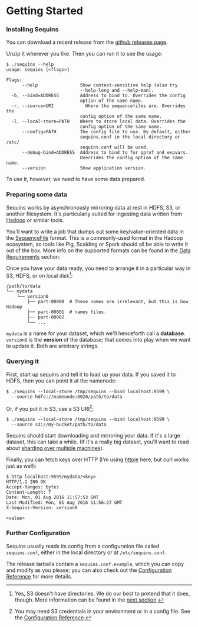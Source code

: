 # Getting Started

### Installing Sequins

You can download a recent release from the [github releases page][releases].

Unzip it wherever you like. Then you can run it to see the usage:

    $ ./sequins --help
    usage: sequins [<flags>]

    Flags:
          --help                Show context-sensitive help (also try
                                --help-long and --help-man).
      -b, --bind=ADDRESS        Address to bind to. Overrides the config
                                option of the same name.
      -r, --source=URI            Where the sequencefiles are. Overrides the
                                config option of the same name.
      -l, --local-store=PATH    Where to store local data. Overrides the
                                config option of the same name.
          --config=PATH         The config file to use. By default, either
                                sequins.conf in the local directory or /etc/
                                sequins.conf will be used.
          --debug-bind=ADDRESS  Address to bind to for pprof and expvars.
                                Overrides the config option of the same name.
          --version             Show application version.

To use it, however, we need to have some data prepared.

### Preparing some data

Sequins works by asynchronously mirroring data at rest in HDFS, S3, or another
filesystem. It's particularly suited for ingesting data written from
[Hadoop][hadoop] or similar tools.

You'll want to write a job that dumps out some key/value-oriented data in the
[SequenceFile][sequencefile] format. This is a commonly-used format in the
Hadoop ecosystem, so tools like Pig, Scalding or Spark should all be able to
write it out of the box. More info on the supported formats can be found in the
[Data Requirements](1-2-data-requirements/README.md) section.

Once you have your data ready, you need to arrange it in a particular way in
S3, HDFS, or on local disk[^1]:

    /path/to/data
    └── mydata
        └── version0
            ├── part-00000  # These names are irrelevant, but this is how Hadoop
            ├── part-00001  # names files.
            ├── part-00002
            └── ...

`mydata` is a name for your dataset, which we'll henceforth call a **database**.
`version0` is the **version** of the database; that comes into play when we want to
update it. Both are arbitrary strings.

[^1]: Yes, S3 doesn't have directories. We do our best to pretend that it does, though. More information can be found in the [next section](1-1-basic-concepts/README.md#the-source-root).

### Querying it

First, start up sequins and tell it to load up your data. If you saved it to
HDFS, then you can point it at the namenode:

    $ ./sequins --local-store /tmp/sequins --bind localhost:9599 \
      --source hdfs://namenode:8020/path/to/data

Or, if you put it in S3, use a S3 URI[^2]:

    $ ./sequins --local-store /tmp/sequins --bind localhost:9599 \
      --source s3://my-bucket/path/to/data

Sequins should start downloading and mirroring your data. If it's a large
dataset, this can take a while. (If it's a really big dataset, you'll want to
read about [sharding over multiple
machines](1-4-running-a-distributed-cluster/README.md)).

Finally, you can fetch keys over HTTP (I'm using [httpie][httpie] here, but
curl works just as well):

    $ http localhost:9599/mydata/<key>
    HTTP/1.1 200 OK
    Accept-Ranges: bytes
    Content-Length: 7
    Date: Mon, 01 Aug 2016 11:57:53 GMT
    Last-Modified: Mon, 01 Aug 2016 11:56:27 GMT
    X-Sequins-Version: version0

    <value>

[releases]: https://github.com/stripe/sequins/releases
[hadoop]: http://hadoop.apache.org
[sequencefile]: http://hadoop.apache.org/docs/current/api/org/apache/hadoop/io/SequenceFile.html
[httpie]: http://httpie.org

[^2]: You may need S3 credentials in your environment or in a config file. See the [Configuration Reference](x-1-configuration-reference).

### Further Configuration

Sequins usually reads its config from a configuration file called
`sequins.conf`, either in the local directory or at `/etc/sequins.conf`.

The release tarballs contain a `sequins.conf.example`, which you can copy and
modify as you please; you can also check out the [Configuration
Reference](x-1-configuration-reference/README.md) for more details.
